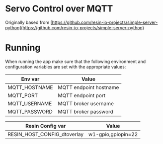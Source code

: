 # Servo Control over MQTT

Originally based from [https://github.com/resin-io-projects/simple-server-python](https://github.com/resin-io-projects/simple-server-python)

# Running
     
When running the app make sure that the following environment and configuration variables are set with the appropriate values:

| Env var         | Value                                   |
|-----------------|-----------------------------------------|
| MQTT_HOSTNAME   | MQTT endpoint hostname                  |
| MQTT_PORT       | MQTT endpoint port                      |
| MQTT_USERNAME   | MQTT broker username                    |
| MQTT_PASSWORD   | MQTT broker password                    |

| Resin Config var            | Value                                   |
|-----------------------------|-----------------------------------------|
| RESIN_HOST_CONFIG_dtoverlay | w1-gpio,gpiopin=22                      |
